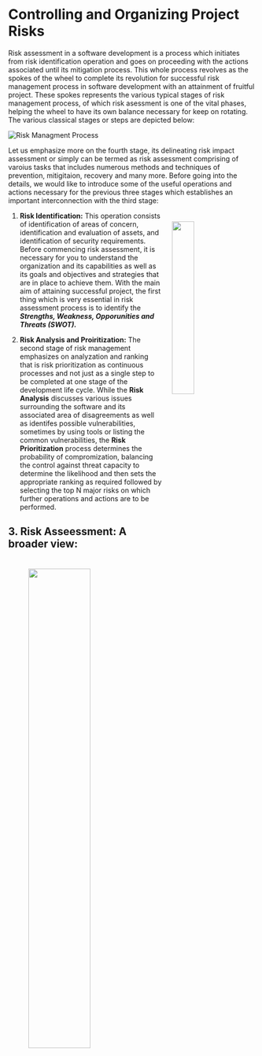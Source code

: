 # Controlling and Organizing Project Risks
Risk assessment in a software development is a process which initiates from risk identification operation and goes on proceeding with the actions associated until its mitigation process. 
This whole process revolves as the spokes of the wheel to complete its revolution for successful risk management process in software development with an attainment of fruitful project.
These spokes represents the various typical stages of risk management process, of which risk asessment is one of the vital phases, helping the wheel to have its own balance necessary for keep on rotating. The various classical stages or steps are depicted below:

![Risk Managment Process](https://i.ibb.co/LzX2yDH/stages.png)

Let us emphasize more on the fourth stage, its delineating risk impact assessment or simply can be termed as risk assessment comprising of varoius tasks that includes numerous methods and techniques of prevention, mitigitaion, recovery and many more.
Before going into the details, we would like to introduce some of the useful operations and actions necessary for the previous three stages which establishes an important interconnection with the third stage:

<img src="https://i.ibb.co/bLJVX8v/swot.png" width="30%" align="right" hspace="20" vspace="20">

1. **Risk Identification:**
This operation consists of identification of areas of concern, identification and evaluation of assets, and identification of security requirements.
Before commencing risk assessment, it is necessary for you to understand the organization and its capabilities as well as its goals and objectives and strategies that are in place to achieve them. 
With the main aim of attaining successful project, the first thing which is very essential in risk assessment process is to identify the ***Strengths, Weakness, Opporunities and Threats (SWOT).***


2. **Risk Analysis and Proiritization:**
The second stage of risk management emphasizes on analyzation and ranking that is risk prioritization as continuous processes and not just as a single step to be completed at one stage of the development life cycle. While the **Risk Analysis** discusses various issues surrounding the software and its associated area of disagreements as well as identifes possible vulnerabilities, sometimes by using tools or listing the common vulnerabilities, the **Risk Prioritization** process determines the probability of compromization, balancing the control against threat capacity to determine the likelihood and then sets the appropriate ranking as required followed by selecting the top N major risks on which further operations and actions are to be performed. 

## 3. Risk Asseessment: A broader view:
<img src="https://i.ibb.co/bLJVX8v/swot.png" width="50%" align="right" hspace="20" vspace="20">



 
